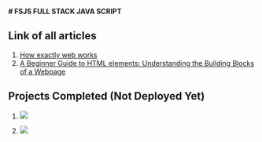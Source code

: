 **# FSJS FULL STACK JAVA SCRIPT**

## Link of all articles

1. [How exactly web works](https://sourbhatt.hashnode.dev/)
2. [A Beginner Guide to HTML elements: Understanding the Building Blocks of a Webpage](https://sourbhatt.hashnode.dev/a-beginner-guide-to-html-elements-understanding-the-building-blocks-of-a-webpage)

## Projects Completed (Not Deployed Yet)

1.  ![](../FSJS2.0/HTML-CSS/PROJECT-1/Output/output.png)

2.  ![](../FSJS2.0/HTML-CSS/PROJECT-2/Output/output.png)
